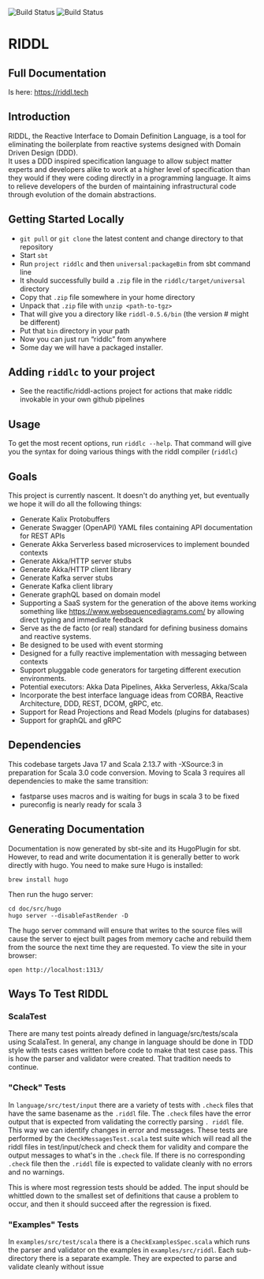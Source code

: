 ![Build Status](https://github.com/reactific/riddl/actions/workflows/scala.yml/badge.svg)
![Build Status](https://github.com/reactific/riddl/actions/workflows/gh-pages.yml/badge.svg)

# RIDDL

## Full Documentation
Is here: https://riddl.tech


## Introduction
RIDDL, the Reactive Interface to Domain Definition Language, is a tool for
eliminating the boilerplate from reactive systems designed with Domain
Driven Design (DDD).   
It uses a DDD inspired specification language to allow subject matter experts 
and developers alike to work at a higher level of specification than they would
if they were coding directly in a programming language. It aims to relieve 
developers of the burden of maintaining infrastructural code through evolution 
of the domain abstractions.

## Getting Started Locally
* `git pull` or `git clone` the latest content and change directory to that repository
* Start `sbt`
* Run `project riddlc` and then `universal:packageBin` from sbt command line
* It should successfully build a `.zip` file in the `riddlc/target/universal` directory
* Copy that `.zip` file somewhere in your home directory
* Unpack that `.zip` file with  `unzip <path-to-tgz>` 
* That will give you a directory like `riddl-0.5.6/bin` (the version # might be different)
* Put that `bin` directory  in your path
* Now you can just run “riddlc” from anywhere
* Some day we will have a packaged installer.

## Adding `riddlc` to your project
* See the reactific/riddl-actions project for actions that make riddlc invokable in your own github pipelines

## Usage
To get the most recent options, run `riddlc --help`. That command will give you
the syntax for doing various things with the riddl compiler (`riddlc`)

## Goals
This project is currently nascent. It doesn't do anything yet, but eventually
we hope it will do all the following things:

* Generate Kalix Protobuffers 
* Generate Swagger (OpenAPI) YAML files containing API documentation for 
 REST APIs
* Generate Akka Serverless based microservices to implement bounded contexts
* Generate Akka/HTTP server stubs
* Generate Akka/HTTP client library
* Generate Kafka server stubs
* Generate Kafka client library
* Generate graphQL based on domain model  
* Supporting a SaaS system for the generation of the above items working
 something like https://www.websequencediagrams.com/ by allowing direct
  typing and immediate feedback   
* Serve as the de facto (or real) standard for defining business domains and
  reactive systems.
* Be designed to be used with event storming
* Designed for a fully reactive implementation with messaging between
  contexts
* Support pluggable code generators for targeting different execution
 environments.
* Potential executors:  Akka Data Pipelines, Akka Serverless, Akka/Scala
* Incorporate the best interface language ideas from CORBA, Reactive
 Architecture, DDD, REST, DCOM, gRPC, etc. 
* Support for Read Projections and Read Models (plugins for databases)
* Support for graphQL and gRPC

## Dependencies

This codebase targets Java 17 and Scala 2.13.7 with -XSource:3 in preparation for 
Scala 3.0 code conversion. Moving to Scala 3 requires all dependencies to make 
the same transition:
* fastparse uses macros and is waiting for bugs in scala 3 to be fixed
* pureconfig is nearly ready for scala 3

## Generating Documentation
Documentation is now generated by sbt-site and its HugoPlugin for sbt.  However,
to read and write documentation it is generally better to work directly with hugo.
You need to make sure Hugo is installed:
```shell
brew install hugo  
```
Then run the hugo server:
```shell
cd doc/src/hugo
hugo server --disableFastRender -D
```
The hugo server command will ensure that writes to the source files will cause
the server to eject built pages from memory cache and rebuild them from the
source the next time they are requested. To view the site in your browser:
```shell
open http://localhost:1313/
```

## Ways To Test RIDDL
### ScalaTest
There are many test points already defined in language/src/tests/scala using
ScalaTest. In general, any change in language should be done in TDD style with
tests cases written before code to make that test case pass.  This is how the
parser and validator were created. That tradition needs to continue. 

### "Check" Tests
In `language/src/test/input` there are a variety of tests with `.check` files
that have the same basename as the `.riddl` file. The `.check` files have 
the error output that is expected from validating the correctly parsing `.
riddl` file. This way we can identify changes in error and messages. These 
tests are performed by the `CheckMessagesTest.scala` test suite which will
read all the riddl files in test/input/check and check them for validity and
compare the output messages to what's in the `.check` file. If there is no
corresponding `.check` file then the `.riddl` file is expected to validate 
cleanly with no errors and no warnings.

This is where most regression tests should be added. The input should be 
whittled down to the smallest set of definitions that cause a problem to 
occur, and then it should succeed after the regression is fixed.  

### "Examples" Tests
In `examples/src/test/scala` there is a `CheckExamplesSpec.scala` which runs 
the parser and validator on the examples in `examples/src/riddl`. Each 
sub-directory there is a separate example. They are expected to parse and 
validate cleanly without issue 
